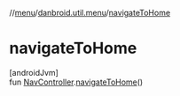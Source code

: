 //[menu](../../index.md)/[danbroid.util.menu](index.md)/[navigateToHome](navigate-to-home.md)

# navigateToHome

[androidJvm]\
fun [NavController](https://developer.android.com/reference/kotlin/androidx/navigation/NavController.html).[navigateToHome](navigate-to-home.md)()
